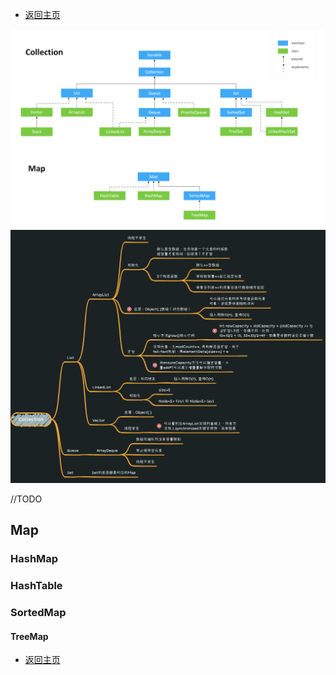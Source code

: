 * [返回主页](../home.md)

![](../../picture/1/1Collection.png)
![](../../picture/1/1集合.png)

//TODO
## Map 
### HashMap

### HashTable

### SortedMap

#### TreeMap

* [返回主页](../home.md)